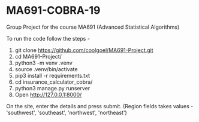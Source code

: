 # MA691-COBRA-19
Group Project for the course MA691 (Advanced Statistical Algorithms)

To run the code follow the steps - 

1. git clone https://github.com/coolgoel/MA691-Project.git
2. cd MA691-Project/
3. python3 -m venv .venv
4. source .venv/bin/activate
5. pip3 install -r requirements.txt
6. cd insurance_calculator_cobra/
7. python3 manage.py runserver
8. Open http://127.0.0.1:8000/

On the site, enter the details and press submit. (Region fields takes values - 'southwest', 'southeast', 'northwest', 'northeast')
